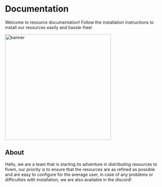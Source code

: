 # Documentation

Welcome to resource documentation! Follow the installation instructions to install our resources easily and hassle-free!

<p>
  <img src="/banner.png" width="350" title="banner">
</p>

## About

Hello, we are a team that is starting its adventure in distributing resources to fivem, our priority is to ensure that the resources are as refined as possible and are easy to configure for the average user, in case of any problems or difficulties with installation, we are also available in the discord!
